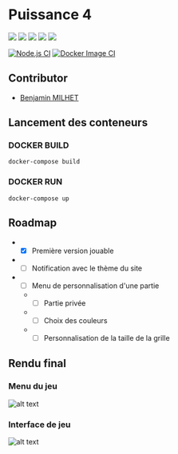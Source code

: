 # Puissance 4

<img src="https://img.shields.io/badge/Node.js-339933?style=for-the-badge&logo=nodedotjs&logoColor=white" /> <img src="https://img.shields.io/badge/HTML5-E34F26?style=for-the-badge&logo=html5&logoColor=white" /> <img src="https://img.shields.io/badge/CSS3-1572B6?style=for-the-badge&logo=css3&logoColor=white" /> <img src="https://img.shields.io/badge/JavaScript-323330?style=for-the-badge&logo=javascript&logoColor=F7DF1E" /> <img src="https://img.shields.io/badge/Docker-2CA5E0?style=for-the-badge&logo=docker&logoColor=white" /> 

[![Node.js CI](https://github.com/benjamin-milhet/Puissance4/actions/workflows/node.js.yml/badge.svg)](https://github.com/benjamin-milhet/Puissance4/actions/workflows/node.js.yml)
[![Docker Image CI](https://github.com/benjamin-milhet/Puissance4/actions/workflows/docker-image.yml/badge.svg)](https://github.com/benjamin-milhet/Puissance4/actions/workflows/docker-image.yml)

## Contributor
 - [Benjamin MILHET](https://github.com/benjamin-milhet)
 
## Lancement des conteneurs

### DOCKER BUILD 
```
docker-compose build
```

### DOCKER RUN
```
docker-compose up
```

## Roadmap

- - [x] Première version jouable
- - [ ] Notification avec le thème du site
- - [ ] Menu de personnalisation d'une partie
  - - [ ] Partie privée
  - - [ ] Choix des couleurs
  - - [ ] Personnalisation de la taille de la grille 
 
## Rendu final
### Menu du jeu
![alt text](https://github.com/benjamin-milhet/Puissance4/blob/main/images/menu.png?raw=true)

### Interface de jeu
![alt text](https://github.com/benjamin-milhet/Puissance4/blob/main/images/jeu.png?raw=true)
 
 
